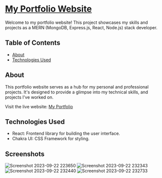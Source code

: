 # [My Portfolio Website](https://proactive44.github.io)


Welcome to my portfolio website! This project showcases my skills and projects as a MERN (MongoDB, Express.js, React, Node.js) stack developer.

## Table of Contents

- [About](#about)
- [Technologies Used](#technologies-used)

## About

This portfolio website serves as a hub for my personal and professional projects. It's designed to provide a glimpse into my technical skills, and projects I've worked on. 

Visit the live website: [My Portfolio](https://proactive44.github.io)

## Technologies Used

- React: Frontend library for building the user interface.
- Chakra UI: CSS Framework for styling.

## Screenshots

![Screenshot 2023-09-22 223650](https://github.com/ProActive44/ProActive44.github.io/assets/125894779/8dc4caa7-5765-40ba-a882-88f735aabbc3)
![Screenshot 2023-09-22 232343](https://github.com/ProActive44/ProActive44.github.io/assets/125894779/1b6a2a19-e7e7-4c7d-8965-0f7b601feb46)
![Screenshot 2023-09-22 232440](https://github.com/ProActive44/ProActive44.github.io/assets/125894779/f14d3df8-c6fa-4d0a-a8f1-10e102a52946)
![Screenshot 2023-09-22 232733](https://github.com/ProActive44/ProActive44.github.io/assets/125894779/092680e3-2a51-4cde-9a1e-73ab95a0ba78)
